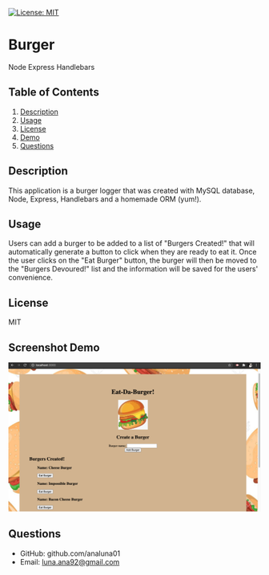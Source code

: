 [![License: MIT](https://img.shields.io/badge/License-MIT-yellow.svg)](https://opensource.org/licenses/MIT)

# Burger
Node Express Handlebars

## Table of Contents
1. [Description](#Description)
2. [Usage](#Usage)
3. [License](#License)
4. [Demo](#screenshot)
5. [Questions](#Questions)

## Description
This application is a burger logger that was created with MySQL database, Node, Express, Handlebars and a homemade ORM (yum!).

## Usage
Users can add a burger to be added to a list of "Burgers Created!" that will automatically generate a button to click when they are ready to eat it. Once the user clicks on the "Eat Burger" button, the burger will then be moved to the "Burgers Devoured!" list and the information will be saved for the users' convenience. 

## License
MIT

## Screenshot Demo
<img src="public/assets/ScreenshotDemo.jpg">

## Questions
- GitHub: github.com/analuna01
- Email: luna.ana92@gmail.com



